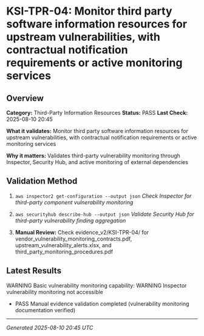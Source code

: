 # KSI-TPR-04: Monitor third party software information resources for upstream vulnerabilities, with contractual notification requirements or active monitoring services

## Overview

**Category:** Third-Party Information Resources
**Status:** PASS
**Last Check:** 2025-08-10 20:45

**What it validates:** Monitor third party software information resources for upstream vulnerabilities, with contractual notification requirements or active monitoring services

**Why it matters:** Validates third-party vulnerability monitoring through Inspector, Security Hub, and active monitoring of external dependencies

## Validation Method

1. `aws inspector2 get-configuration --output json`
   *Check Inspector for third-party component vulnerability monitoring*

2. `aws securityhub describe-hub --output json`
   *Validate Security Hub for third-party vulnerability finding aggregation*

3. **Manual Review:** Check evidence_v2/KSI-TPR-04/ for vendor_vulnerability_monitoring_contracts.pdf, upstream_vulnerability_alerts.xlsx, and third_party_monitoring_procedures.pdf

## Latest Results

WARNING Basic vulnerability monitoring capability: WARNING Inspector vulnerability monitoring not accessible
- PASS Manual evidence validation completed (vulnerability monitoring documentation verified)

---
*Generated 2025-08-10 20:45 UTC*